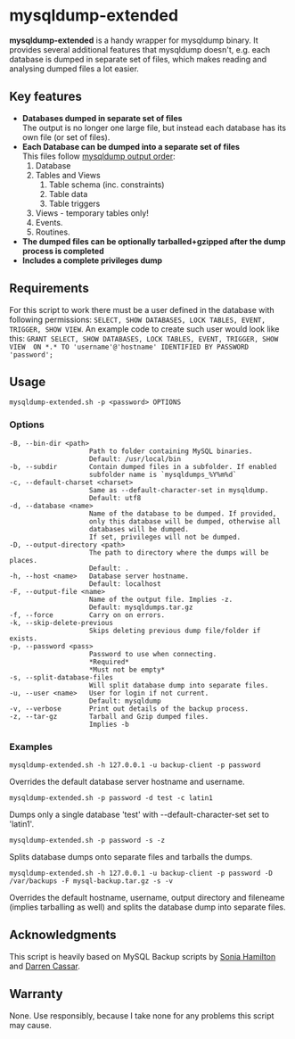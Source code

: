 # mysqldump-extended

**mysqldump-extended** is a handy wrapper for mysqldump binary. It provides several additional features that mysqldump doesn't, e.g. each database is dumped in separate set of files, which makes reading and analysing dumped files a lot easier.

## Key features
- **Databases dumped in separate set of files**  
The output is no longer one large file, but instead each database has its own file (or set of files).
- **Each Database can be dumped into a separate set of files**  
This files follow [mysqldump output order](http://stackoverflow.com/a/9136706/108878):
  1. Database
  2. Tables and Views
     1. Table schema (inc. constraints)
     2. Table data
     3. Table triggers
  3. Views - temporary tables only!
  4. Events.
  5. Routines.
- **The dumped files can be optionally tarballed+gzipped after the dump process is completed**
- **Includes a complete privileges dump**

## Requirements
For this script to work there must be a user defined in the database with following permissions:
`SELECT, SHOW DATABASES, LOCK TABLES, EVENT, TRIGGER, SHOW VIEW`.
An example code to create such user would look like this:
`GRANT SELECT, SHOW DATABASES, LOCK TABLES, EVENT, TRIGGER, SHOW VIEW 
ON *.* TO 'username'@'hostname' IDENTIFIED BY PASSWORD 'password';`

## Usage
`mysqldump-extended.sh -p <password> OPTIONS`

### Options
    -B, --bin-dir <path>
                        Path to folder containing MySQL binaries.
                        Default: /usr/local/bin
    -b, --subdir        Contain dumped files in a subfolder. If enabled
						subfolder name is `mysqldumps_%Y%m%d`
    -c, --default-charset <charset>
                        Same as --default-character-set in mysqldump.
                        Default: utf8
    -d, --database <name>
                        Name of the database to be dumped. If provided,
                        only this database will be dumped, otherwise all
                        databases will be dumped.
						If set, privileges will not be dumped.
    -D, --output-directory <path>
                        The path to directory where the dumps will be places.
                        Default: .
    -h, --host <name>   Database server hostname.
                        Default: localhost
    -F, --output-file <name>
                        Name of the output file. Implies -z.
                        Default: mysqldumps.tar.gz
    -f, --force         Carry on on errors.
    -k, --skip-delete-previous
                        Skips deleting previous dump file/folder if exists.
    -p, --password <pass>
                        Password to use when connecting.
                        *Required*
                        *Must not be empty*
    -s, --split-database-files
						Will split database dump into separate files.
    -u, --user <name>   User for login if not current.
                        Default: mysqldump
    -v, --verbose       Print out details of the backup process.
    -z, --tar-gz        Tarball and Gzip dumped files.
						Implies -b
                        

### Examples
`mysqldump-extended.sh -h 127.0.0.1 -u backup-client -p password`

Overrides the default database server hostname and username.

`mysqldump-extended.sh -p password -d test -c latin1`

Dumps only a single database 'test' with --default-character-set set to 'latin1'.

`mysqldump-extended.sh -p password -s -z`

Splits database dumps onto separate files and tarballs the dumps.

`mysqldump-extended.sh -h 127.0.0.1 -u backup-client -p password -D /var/backups -F mysql-backup.tar.gz -s -v`

Overrides the default hostname, username, output directory and fileneame (implies tarballing as well) and splits the database dump into separate files.

## Acknowledgments
This script is heavily based on MySQL Backup scripts by [Sonia Hamilton](http://soniahamilton.wordpress.com/2005/11/16/backup-multiple-databases-into-separate-files/) and [Darren Cassar](http://mysqlpreacher.com/wordpress/2010/08/dumping-ddl-mysqldump-tables-stored-procedures-events-triggers-separately/).

## Warranty
None. Use responsibly, because I take none for any problems this script may cause.